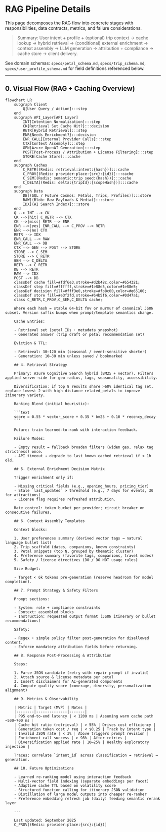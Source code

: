# RAG Pipeline Details

This page decomposes the RAG flow into concrete stages with responsibilities, data contracts, metrics, and failure considerations.

> Summary: User intent + profile + (optional) trip context → cache lookup → hybrid retrieval → (conditional) external enrichment → context assembly → LLM generation → attribution + compliance → cache store → client delivery.

See domain schemas: `specs/petal_schema.md`, `specs/trip_schema.md`, `specs/user_profile_schema.md` for field definitions referenced below.

---
## 0. Visual Flow (RAG + Caching Overview)

```mermaid
flowchart LR
	subgraph Client
		Q[User Query / Action]:::step
	end
	subgraph API_Layer[API Layer]
		INT[Intention Normalization]:::step
		CK{Retrieval Set Cache Hit?}:::decision
		RETR[Hybrid Retrieval]:::step
		ENR{Needs Enrichment?}:::decision
		ENR_CALL[External Provider Calls]:::step
		CTX[Context Assembly]:::step
		GEN[Azure OpenAI Generation]:::step
		POST[Post-Process / Attribution + License Filtering]:::step
		STORE[Cache Store]:::cache
	end
	subgraph Caches
		C_RETR[(Redis: retrieval:intent:{hash})]:::cache
		C_PROV[(Redis: provider:place:{src}:{id})]:::cache
		C_SEM[(Redis: semantic:trip_seed:{hash})]:::cache
		C_DELTA[(Redis: delta:{tripId}:{scopeHash})]:::cache
	end
	subgraph Data
		DB[(SQL / Future Cosmos: Petals, Trips, Profiles)]:::store
		RAW[(Blob: Raw Payloads & Media)]:::store
		IDX[(AI Search Index)]:::store
	end
	Q --> INT --> CK
	CK -->|hit| C_RETR --> CTX
	CK -->|miss| RETR --> ENR
	ENR -->|yes| ENR_CALL --> C_PROV --> RETR
	ENR -->|no| CTX
	RETR --> IDX
	ENR_CALL --> RAW
	ENR_CALL --> DB
	CTX --> GEN --> POST --> STORE
	STORE --> C_SEM
	STORE --> C_RETR
	GEN --> C_DELTA
	RETR --> C_RETR
	DB --> RETR
	RAW --> IDX
	POST --> DB
	classDef cache fill=#fdf6e3,stroke=#d2b48c,color=#654321;
	classDef step fill=#ffffff,stroke=#1e88e5,color=#1e88e5;
	classDef decision fill=#fff3e0,stroke=#fb8c00,color=#e65100;
	classDef store fill=#e3f2fd,stroke=#64b5f6,color=#0d47a1;
	class C_RETR,C_PROV,C_SEM,C_DELTA cache;
```

		Where each hash = stable 64-bit fnv or murmur of canonical JSON subset. Version suffix bumps when prompt/template semantics change.

		Cache Entries:

		- Retrieval set (petal IDs + metadata snapshot)
		- Generated answer (trip draft or petal recommendation set)

		Eviction & TTL:

		- Retrieval: 30–120 min (seasonal / event-sensitive shorter)
		- Generation: 10–30 min unless saved / bookmarked

		## 4. Retrieval Strategy

		Primary: Azure Cognitive Search hybrid (BM25 + vector). Filters applied server-side for geo radius, tags, seasonality, accessibility.

		Diversification: if top 8 results share >60% identical tag set, replace lowest 2 with high-distance related_petals to improve itinerary variety.

		Ranking Blend (initial heuristic):

		```text
		score = 0.55 * vector_score + 0.35 * bm25 + 0.10 * recency_decay
		```

		Future: train learned-to-rank with interaction feedback.

		Failure Modes:

		- Empty result → fallback broaden filters (widen geo, relax tag strictness) once.
		- API timeout → degrade to last known cached retrieval if < 1h old.

		## 5. External Enrichment Decision Matrix

		Trigger enrichment only if:

		- Missing critical fields (e.g., opening_hours, pricing_tier)
		- Stale `last_updated` > threshold (e.g., 7 days for events, 30 for attractions)
		- License flag requires refreshed attribution.

		Rate control: token bucket per provider; circuit breaker on consecutive failures.

		## 6. Context Assembly Templates

		Context blocks:

		1. User preferences summary (derived vector tags → natural language bullet list)
		2. Trip scaffold (dates, companions, known constraints)
		3. Petal snippets (top N, grouped by thematic cluster)
		4. Preference summary (favorite tags, companions, travel modes)
		5. Safety / license directives (DO / DO NOT usage rules)

		Size Budget:

		- Target < 6k tokens pre-generation (reserve headroom for model completion).

		## 7. Prompt Strategy & Safety Filters

		Prompt sections:

		- System: role + compliance constraints
		- Context: assembled blocks
		- Instruction: requested output format (JSON itinerary or bullet recommendations)

		Safety:

		- Regex + simple policy filter post-generation for disallowed content.
		- Enforce mandatory attribution fields before returning.

		## 8. Response Post-Processing & Attribution

		Steps:

		1. Parse JSON candidate (retry with repair prompt if invalid)
		2. Attach source & license metadata per petal
		3. Insert disclaimers for AI-generated components
		4. Compute quality score (coverage, diversity, personalization alignment)

		## 9. Metrics & Observability

		| Metric | Target (MVP) | Notes |
		|--------|--------------|-------|
		| P95 end-to-end latency | < 1200 ms | Assuming warm cache path ~500–700 ms |
		| Cache hit ratio (retrieval) | > 55% | Drives cost efficiency |
		| Generation token cost / req | < $0.25 | Track by intent type |
		| Invalid JSON rate | < 3% | Above triggers prompt revision |
		| Enrichment call success | > 98% | After retries |
		| Diversification applied rate | 10–25% | Healthy exploratory injection |

		Traces: correlate `intent_id` across classification → retrieval → generation.

		## 10. Future Optimizations

		- Learned re-ranking model using interaction feedback
		- Multi-vector field indexing (separate embeddings per facet)
		- Adaptive cache TTL based on volatility score
		- Structured function calling for itinerary JSON validation
		- Distillation of large model outputs into cheaper re-ranker
		- Preference embedding refresh job (daily) feeding semantic rerank layer

		---

		Last updated: September 2025
		C_PROV[(Redis: provider:place:{src}:{id})]

